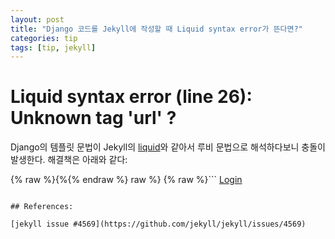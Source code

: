 ```yaml
---
layout: post
title: "Django 코드를 Jekyll에 작성할 때 Liquid syntax error가 뜬다면?"
categories: tip
tags: [tip, jekyll]
---
```


# Liquid syntax error (line 26): Unknown tag 'url' ?

Django의 템플릿 문법이 Jekyll의 [liquid](https://jekyllrb.com/docs/liquid/)와 같아서 루비 문법으로 해석하다보니 충돌이 발생한다. 해결책은 아래와 같다:


{% raw %}{%{% endraw %} raw %}
{% raw %}```
<a href="{% url 'social:begin' 'oauth2-provider-name' %}">Login</a>
```{%{% endraw %} endraw %}

## References:

[jekyll issue #4569](https://github.com/jekyll/jekyll/issues/4569)

